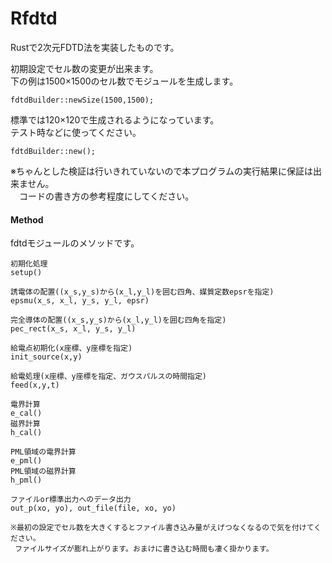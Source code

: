 Rfdtd
========================================

Rustで2次元FDTD法を実装したものです。  
  
初期設定でセル数の変更が出来ます。  
下の例は1500×1500のセル数でモジュールを生成します。  
```text
fdtdBuilder::newSize(1500,1500);
```
標準では120×120で生成されるようになっています。  
テスト時などに使ってください。  
```text
fdtdBuilder::new();
```

※ちゃんとした検証は行いきれていないので本プログラムの実行結果に保証は出来ません。  
　コードの書き方の参考程度にしてください。  

#### Method  
fdtdモジュールのメソッドです。  
```text
初期化処理
setup()

誘電体の配置((x_s,y_s)から(x_l,y_l)を囲む四角、媒質定数epsrを指定)
epsmu(x_s, x_l, y_s, y_l, epsr)

完全導体の配置((x_s,y_s)から(x_l,y_l)を囲む四角を指定)
pec_rect(x_s, x_l, y_s, y_l)

給電点初期化(x座標、y座標を指定)
init_source(x,y)

給電処理(x座標、y座標を指定、ガウスパルスの時間指定)
feed(x,y,t)

電界計算
e_cal()
磁界計算
h_cal()

PML領域の電界計算
e_pml()
PML領域の磁界計算
h_pml()

ファイルor標準出力へのデータ出力
out_p(xo, yo), out_file(file, xo, yo)

※最初の設定でセル数を大きくするとファイル書き込み量がえげつなくなるので気を付けてください。
 ファイルサイズが膨れ上がります。おまけに書き込む時間も凄く掛かります。
```
